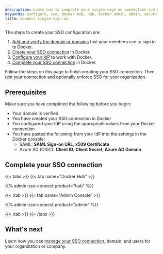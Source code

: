 ```yaml
---
description: Learn how to complete your single-sign on connection and next steps for enabling SSO.
keywords: configure, sso, docker hub, hub, docker admin, admin, security
title: Connect single-sign on
---
```


The steps to create your SSO configuration are:

1. [Add and verify the domain or domains](/security/for-admins/single-sign-on/configure#add-and-verify-your-domain) that your members use to sign in to Docker.
2. [Create your SSO connection](/security/for-admins/single-sign-on/configure#create-an-sso-connection-in-docker) in Docker.
3. [Configure your IdP](/security/for-admins/single-sign-on/configure/configure-idp#configure-your-idp-to-work-with-docker) to work with Docker.
4. [Complete your SSO connection](#complete-your-sso-connection) in Docker.

Follow the steps on this page to finish creating your SSO connection. Then, test your connection and optionally enforce SSO for your organization.

## Prerequisites

Make sure you have completed the following before you begin:

- Your domain is verified
- You have created your SSO connection in Docker
- You configured your IdP using the appropriate values from your Docker connection
- You have pasted the following from your IdP into the settings in the Docker console:
    - SAML: **SAML Sign-on URL**, **x509 Certificate**
    - Azure AD (OIDC): **Client ID**, **Client Secret**, **Azure AD Domain**

## Complete your SSO connection

{{< tabs >}}
{{< tab name="Docker Hub" >}}

{{% admin-sso-connect product="hub" %}}

{{< /tab >}}
{{< tab name="Admin Console" >}}

{{% admin-sso-connect product="admin" %}}

{{< /tab >}}
{{< /tabs >}}

## What's next

Learn how you can [manage your SSO connection](../manage/_index.md), domain, and users for your organization or company.

